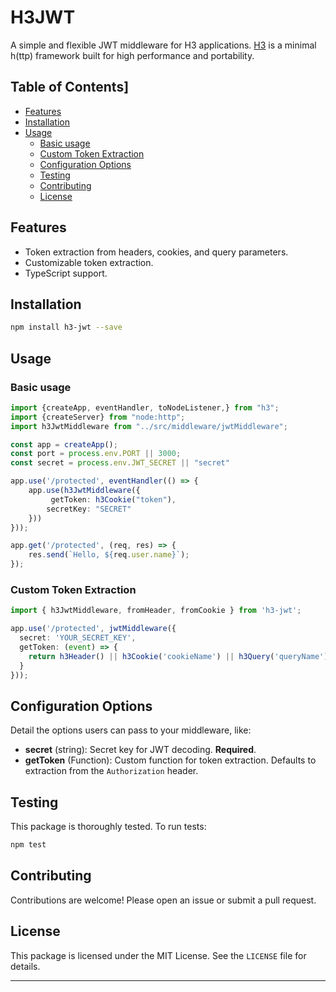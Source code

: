 # H3JWT

A simple and flexible JWT middleware for H3 applications. [H3](https://github.com/unjs/h3) is a minimal h(ttp) framework built for high performance and portability.

## Table of Contents]

- [Features](#features)
- [Installation](#installation)
- [Usage](#usage)
  - [Basic usage](#basic-usage)
  - [Custom Token Extraction](#custom-token-extraction)
  - [Configuration Options](#configuration-options)
  - [Testing](#testing)
  - [Contributing](#contributing)
  - [License](#license)

## Features

- Token extraction from headers, cookies, and query parameters.
- Customizable token extraction.
- TypeScript support.

## Installation

```bash
npm install h3-jwt --save
```

## Usage

### Basic usage

```typescript
import {createApp, eventHandler, toNodeListener,} from "h3";
import {createServer} from "node:http";
import h3JwtMiddleware from "../src/middleware/jwtMiddleware";

const app = createApp();
const port = process.env.PORT || 3000;
const secret = process.env.JWT_SECRET || "secret"

app.use('/protected', eventHandler(() => {
    app.use(h3JwtMiddleware({
         getToken: h3Cookie("token"),
        secretKey: "SECRET"
    }))
}));

app.get('/protected', (req, res) => {
    res.send(`Hello, ${req.user.name}`);
});
```

### Custom Token Extraction

```typescript
import { h3JwtMiddleware, fromHeader, fromCookie } from 'h3-jwt';

app.use('/protected', jwtMiddleware({
  secret: 'YOUR_SECRET_KEY',
  getToken: (event) => {
    return h3Header() || h3Cookie('cookieName') || h3Query('queryName');
  }
}));
```

## Configuration Options

Detail the options users can pass to your middleware, like:

- **secret** (string): Secret key for JWT decoding. **Required**.
- **getToken** (Function): Custom function for token extraction. Defaults to extraction from the `Authorization` header.



## Testing

This package is thoroughly tested. To run tests:

```bash
npm test
```

## Contributing

Contributions are welcome! Please open an issue or submit a pull request.

## License

This package is licensed under the MIT License. See the `LICENSE` file for details.

---

